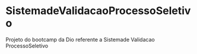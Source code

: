 # SistemadeValidacaoProcessoSeletivo
Projeto do bootcamp da Dio referente a Sistemade Validacao ProcessoSeletivo
